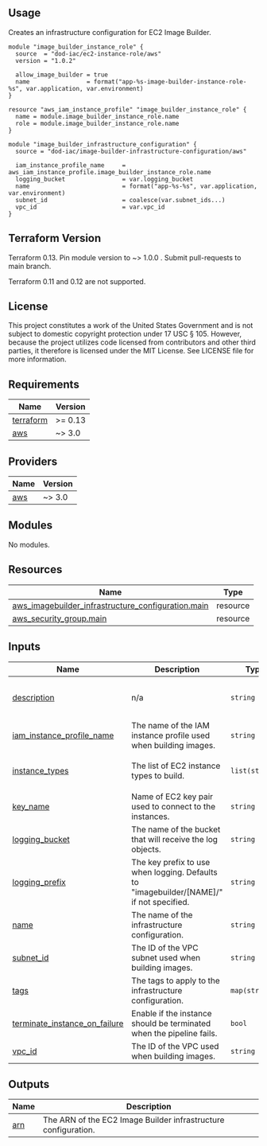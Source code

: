 <!-- BEGINNING OF PRE-COMMIT-TERRAFORM DOCS HOOK -->
## Usage

Creates an infrastructure configuration for EC2 Image Builder.

```hcl
module "image_builder_instance_role" {
  source  = "dod-iac/ec2-instance-role/aws"
  version = "1.0.2"

  allow_image_builder = true
  name                = format("app-%s-image-builder-instance-role-%s", var.application, var.environment)
}

resource "aws_iam_instance_profile" "image_builder_instance_role" {
  name = module.image_builder_instance_role.name
  role = module.image_builder_instance_role.name
}

module "image_builder_infrastructure_configuration" {
  source = "dod-iac/image-builder-infrastructure-configuration/aws"

  iam_instance_profile_name     = aws_iam_instance_profile.image_builder_instance_role.name
  logging_bucket                = var.logging_bucket
  name                          = format("app-%s-%s", var.application, var.environment)
  subnet_id                     = coalesce(var.subnet_ids...)
  vpc_id                        = var.vpc_id
}

```

## Terraform Version

Terraform 0.13. Pin module version to ~> 1.0.0 . Submit pull-requests to main branch.

Terraform 0.11 and 0.12 are not supported.

## License

This project constitutes a work of the United States Government and is not subject to domestic copyright protection under 17 USC § 105.  However, because the project utilizes code licensed from contributors and other third parties, it therefore is licensed under the MIT License.  See LICENSE file for more information.

## Requirements

| Name | Version |
|------|---------|
| <a name="requirement_terraform"></a> [terraform](#requirement\_terraform) | >= 0.13 |
| <a name="requirement_aws"></a> [aws](#requirement\_aws) | ~> 3.0 |

## Providers

| Name | Version |
|------|---------|
| <a name="provider_aws"></a> [aws](#provider\_aws) | ~> 3.0 |

## Modules

No modules.

## Resources

| Name | Type |
|------|------|
| [aws_imagebuilder_infrastructure_configuration.main](https://registry.terraform.io/providers/hashicorp/aws/latest/docs/resources/imagebuilder_infrastructure_configuration) | resource |
| [aws_security_group.main](https://registry.terraform.io/providers/hashicorp/aws/latest/docs/resources/security_group) | resource |

## Inputs

| Name | Description | Type | Default | Required |
|------|-------------|------|---------|:--------:|
| <a name="input_description"></a> [description](#input\_description) | n/a | `string` | `"An infrastructure configuration for EC2 Image Builder."` | no |
| <a name="input_iam_instance_profile_name"></a> [iam\_instance\_profile\_name](#input\_iam\_instance\_profile\_name) | The name of the IAM instance profile used when building images. | `string` | n/a | yes |
| <a name="input_instance_types"></a> [instance\_types](#input\_instance\_types) | The list of EC2 instance types to build. | `list(string)` | <pre>[<br>  "t3.small"<br>]</pre> | no |
| <a name="input_key_name"></a> [key\_name](#input\_key\_name) | Name of EC2 key pair used to connect to the instances. | `string` | `""` | no |
| <a name="input_logging_bucket"></a> [logging\_bucket](#input\_logging\_bucket) | The name of the bucket that will receive the log objects. | `string` | `""` | no |
| <a name="input_logging_prefix"></a> [logging\_prefix](#input\_logging\_prefix) | The key prefix to use when logging.  Defaults to "imagebuilder/[NAME]/" if not specified. | `string` | `""` | no |
| <a name="input_name"></a> [name](#input\_name) | The name of the infrastructure configuration. | `string` | n/a | yes |
| <a name="input_subnet_id"></a> [subnet\_id](#input\_subnet\_id) | The ID of the VPC subnet used when building images. | `string` | n/a | yes |
| <a name="input_tags"></a> [tags](#input\_tags) | The tags to apply to the infrastructure configuration. | `map(string)` | `{}` | no |
| <a name="input_terminate_instance_on_failure"></a> [terminate\_instance\_on\_failure](#input\_terminate\_instance\_on\_failure) | Enable if the instance should be terminated when the pipeline fails. | `bool` | `true` | no |
| <a name="input_vpc_id"></a> [vpc\_id](#input\_vpc\_id) | The ID of the VPC used when building images. | `string` | n/a | yes |

## Outputs

| Name | Description |
|------|-------------|
| <a name="output_arn"></a> [arn](#output\_arn) | The ARN of the EC2 Image Builder infrastructure configuration. |
<!-- END OF PRE-COMMIT-TERRAFORM DOCS HOOK -->
